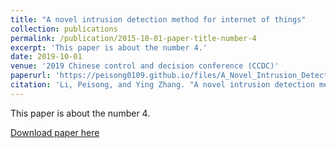 ```yaml
---
title: "A novel intrusion detection method for internet of things"
collection: publications
permalink: /publication/2015-10-01-paper-title-number-4
excerpt: 'This paper is about the number 4.'
date: 2019-10-01
venue: '2019 Chinese control and decision conference (CCDC)'
paperurl: 'https://peisong0109.github.io/files/A_Novel_Intrusion_Detection_Method_for_Internet_of_Things.pdf'
citation: 'Li, Peisong, and Ying Zhang. "A novel intrusion detection method for internet of things." In 2019 Chinese control and decision conference (CCDC), pp. 4761-4765. IEEE, 2019.'
---
```

This paper is about the number 4. 

[Download paper here](https://peisong0109.github.io/files/A_Novel_Intrusion_Detection_Method_for_Internet_of_Things.pdf)
